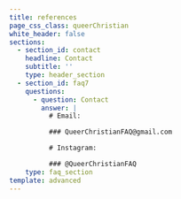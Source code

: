 ```yaml
---
title: references
page_css_class: queerChristian
white_header: false
sections:
  - section_id: contact
    headline: Contact
    subtitle: ''
    type: header_section
  - section_id: faq7
    questions:
      - question: Contact
        answer: |
          # Email:

          ### QueerChristianFAQ@gmail.com

          # Instagram:

          ### @QueerChristianFAQ
    type: faq_section
template: advanced
---
```

